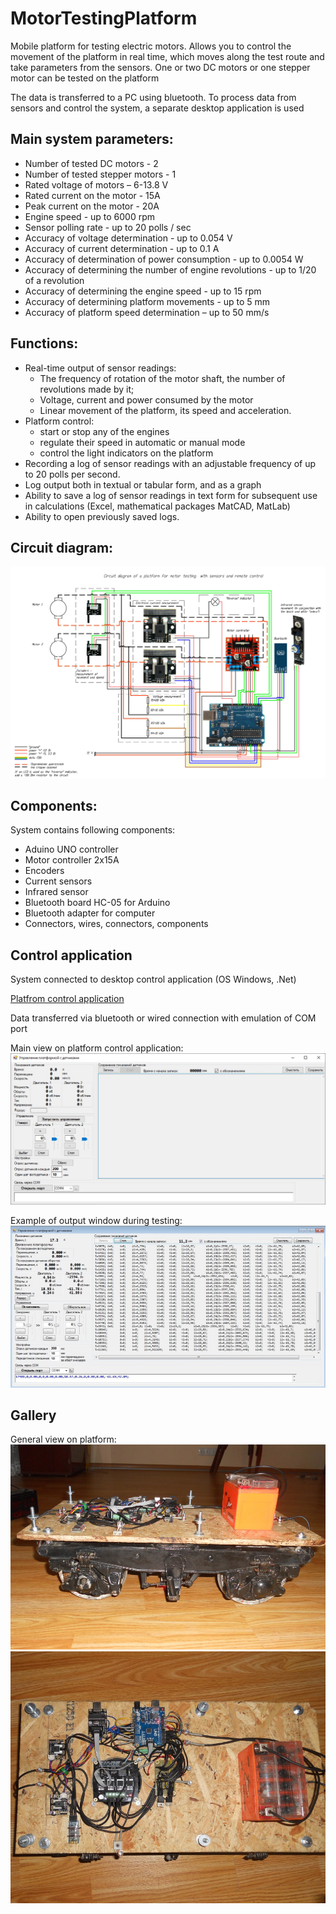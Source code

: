 # MotorTestingPlatform
Mobile platform for testing electric motors. Allows you to control the movement of the platform in real time, which moves along the test route and take parameters from the sensors. One or two DC motors or one stepper motor can be tested on the platform

The data is transferred to a PC using bluetooth. To process data from sensors and control the system, a separate desktop application is used 

## Main system parameters:
* Number of tested DC motors - 2
* Number of tested stepper motors - 1
* Rated voltage of motors – 6-13.8 V
* Rated current on the motor - 15A
* Peak current on the motor - 20A
* Engine speed - up to 6000 rpm
* Sensor polling rate - up to 20 polls / sec
* Accuracy of voltage determination - up to 0.054 V
* Accuracy of current determination - up to 0.1 A
* Accuracy of determination of power consumption - up to 0.0054 W
* Accuracy of determining the number of engine revolutions - up to 1/20 of a revolution
* Accuracy of determining the engine speed - up to 15 rpm
* Accuracy of determining platform movements - up to 5 mm
* Accuracy of platform speed determination – up to 50 mm/s

## Functions:
* Real-time output of sensor readings:
  - The frequency of rotation of the motor shaft, the number of revolutions made by it;
  - Voltage, current and power consumed by the motor
  - Linear movement of the platform, its speed and acceleration.
* Platform control:
  - start or stop any of the engines
  - regulate their speed in automatic or manual mode
  - control the light indicators on the platform
* Recording a log of sensor readings with an adjustable frequency of up to 20 polls per second.
* Log output both in textual or tabular form, and as a graph
* Ability to save a log of sensor readings in text form for subsequent use in calculations (Excel, mathematical packages MatCAD, MatLab)
* Ability to open previously saved logs.

## Circuit diagram:
![Mobile platform circuit diagram](https://github.com/Barabaniuk/MotorTestingPlatform/blob/main/Circuit/Motor_testing_platform.Circuit_diagramEN.jpg)

## Components:
System contains following components:
* Aduino UNO controller
* Motor controller 2x15A
* Encoders
* Current sensors
* Infrared sensor
* Bluetooth board HC-05 for Arduino
* Bluetooth adapter for computer
* Connectors, wires, connectors, components

## Control application
System connected to desktop control application (OS Windows, .Net) 

[Platfrom control application](Control_application/Motor_testing_platform.Control_application.exe)

Data transferred via bluetooth or wired connection with emulation of COM port

Main view on platform control application:
![Main window of control application](https://github.com/Barabaniuk/MotorTestingPlatform/blob/main/Control_application/Motor_testing_platform.Control_window_empty.jpg)

Example of output window during testing:
![main window of control application](https://github.com/Barabaniuk/MotorTestingPlatform/blob/main/Control_application/Motor_testing_platform.Control_window_inwork.jpg)

## Gallery
General view on platform:
![Mobile platform for testing electric motors assembled](https://github.com/Barabaniuk/MotorTestingPlatform/blob/main/Photo/Motor_testing_platform.Photo_1.jpg)
![Mobile platform for testing electric motors top view](https://github.com/Barabaniuk/MotorTestingPlatform/blob/main/Photo/Motor_testing_platform.Photo_2.jpg)







